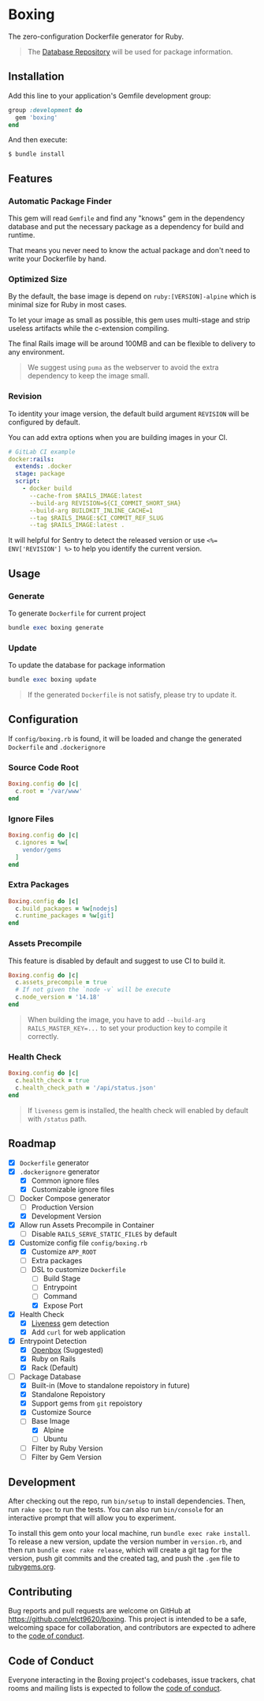 # Boxing

The zero-configuration Dockerfile generator for Ruby.

> The [Database Repository](https://github.com/elct9620/ruby-boxing-db) will be used for package information.

## Installation

Add this line to your application's Gemfile development group:

```ruby
group :development do
  gem 'boxing'
end
```

And then execute:

    $ bundle install

## Features

### Automatic Package Finder

This gem will read `Gemfile` and find any "knows" gem in the dependency database and put the necessary package as a dependency for build and runtime.

That means you never need to know the actual package and don't need to write your Dockerfile by hand.

### Optimized Size

By the default, the base image is depend on `ruby:[VERSION]-alpine` which is minimal size for Ruby in most cases.

To let your image as small as possible, this gem uses multi-stage and strip useless artifacts while the c-extension compiling.

The final Rails image will be around 100MB and can be flexible to delivery to any environment.

> We suggest using `puma` as the webserver to avoid the extra dependency to keep the image small.

### Revision

To identity your image version, the default build argument `REVISION` will be configured by default.

You can add extra options when you are building images in your CI.

```yaml
# GitLab CI example
docker:rails:
  extends: .docker
  stage: package
  script:
    - docker build
      --cache-from $RAILS_IMAGE:latest
      --build-arg REVISION=${CI_COMMIT_SHORT_SHA}
      --build-arg BUILDKIT_INLINE_CACHE=1
      --tag $RAILS_IMAGE:$CI_COMMIT_REF_SLUG
      --tag $RAILS_IMAGE:latest .
```

It will helpful for Sentry to detect the released version or use `<%= ENV['REVISION'] %>` to help you identify the current version.

## Usage

### Generate

To generate `Dockerfile` for current project

```ruby
bundle exec boxing generate
```

### Update

To update the database for package information

```ruby
bundle exec boxing update
```

> If the generated `Dockerfile` is not satisfy, please try to update it.

## Configuration

If `config/boxing.rb` is found, it will be loaded and change the generated `Dockerfile` and `.dockerignore`

### Source Code Root

```ruby
Boxing.config do |c|
  c.root = '/var/www'
end
```

### Ignore Files

```ruby
Boxing.config do |c|
  c.ignores = %w[
    vendor/gems
  ]
end
```

### Extra Packages

```ruby
Boxing.config do |c|
  c.build_packages = %w[nodejs]
  c.runtime_packages = %w[git]
end
```

### Assets Precompile

This feature is disabled by default and suggest to use CI to build it.

```ruby
Boxing.config do |c|
  c.assets_precompile = true
  # If not given the `node -v` will be execute
  c.node_version = '14.18'
end
```

> When building the image, you have to add `--build-arg RAILS_MASTER_KEY=...` to set your production key to compile it correctly.

### Health Check

```ruby
Boxing.config do |c|
  c.health_check = true
  c.health_check_path = '/api/status.json'
end
```

> If `liveness` gem is installed, the health check will enabled by default with `/status` path.

## Roadmap

* [x] `Dockerfile` generator
* [x] `.dockerignore` generator
  * [x] Common ignore files
  * [x] Customizable ignore files
* [ ] Docker Compose generator
  * [ ] Production Version
  * [x] Development Version
* [x] Allow run Assets Precompile in Container
  * [ ] Disable `RAILS_SERVE_STATIC_FILES` by default
* [x] Customize config file `config/boxing.rb`
  * [x] Customize `APP_ROOT`
  * [ ] Extra packages
  * [ ] DSL to customize `Dockerfile`
    * [ ] Build Stage
    * [ ] Entrypoint
    * [ ] Command
    * [x] Expose Port
* [x] Health Check
  * [x] [Liveness](https://github.com/elct9620/openbox) gem detection
  * [x] Add `curl` for web application
* [x] Entrypoint Detection
  * [x] [Openbox](https://github.com/elct9620/openbox) (Suggested)
  * [x] Ruby on Rails
  * [x] Rack (Default)
* [ ] Package Database
  * [x] Built-in (Move to standalone repoistory in future)
  * [x] Standalone Repoistory
  * [x] Support gems from `git` repoistory
  * [x] Customize Source
  * [ ] Base Image
    * [x] Alpine
    * [ ] Ubuntu
  * [ ] Filter by Ruby Version
  * [ ] Filter by Gem Version

## Development

After checking out the repo, run `bin/setup` to install dependencies. Then, run `rake spec` to run the tests. You can also run `bin/console` for an interactive prompt that will allow you to experiment.

To install this gem onto your local machine, run `bundle exec rake install`. To release a new version, update the version number in `version.rb`, and then run `bundle exec rake release`, which will create a git tag for the version, push git commits and the created tag, and push the `.gem` file to [rubygems.org](https://rubygems.org).

## Contributing

Bug reports and pull requests are welcome on GitHub at https://github.com/elct9620/boxing. This project is intended to be a safe, welcoming space for collaboration, and contributors are expected to adhere to the [code of conduct](https://github.com/elct9620/boxing/blob/main/CODE_OF_CONDUCT.md).

## Code of Conduct

Everyone interacting in the Boxing project's codebases, issue trackers, chat rooms and mailing lists is expected to follow the [code of conduct](https://github.com/elct9620/boxing/blob/main/CODE_OF_CONDUCT.md).
